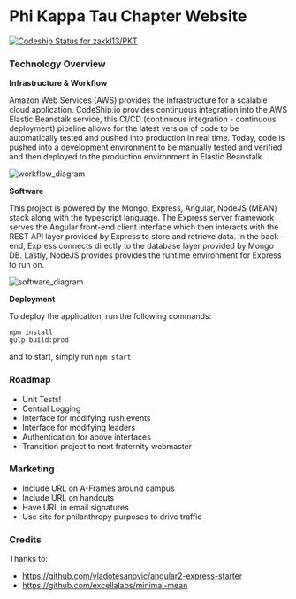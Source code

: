 # Phi Kappa Tau Chapter Website

[ ![Codeship Status for zakkl13/PKT](https://codeship.com/projects/5a383150-303c-0134-d38e-7603af744759/status?branch=master)](https://codeship.com/projects/164142)

### Technology Overview
**Infrastructure & Workflow**

Amazon Web Services (AWS) provides the infrastructure for a scalable cloud application. CodeShip.io provides continuous integration into the AWS Elastic Beanstalk service, this
CI/CD (continuous integration - continuous deployment) pipeline allows for the latest version of code to be automatically tested and pushed into production in real time.
Today, code is pushed into a development environment to be manually tested and verified and then deployed to the production environment in Elastic Beanstalk.

![workflow_diagram](http://i.imgur.com/iqzI38i.png)

**Software**

This project is powered by the Mongo, Express, Angular, NodeJS (MEAN) stack along with the typescript language. The Express server framework serves the Angular front-end client
interface which then interacts with the REST API layer provided by Express to store and retrieve data. In the back-end, Express connects directly
to the database layer provided by Mongo DB. Lastly, NodeJS provides provides the runtime environment for Express to run on.

![software_diagram](http://i.imgur.com/uJkIBmE.png)

**Deployment**

To deploy the application, run the following commands:
```
npm install
gulp build:prod
```
and to start, simply run `npm start`

### Roadmap
* Unit Tests!
* Central Logging
* Interface for modifying rush events
* Interface for modifying leaders
* Authentication for above interfaces
* Transition project to next fraternity webmaster


### Marketing
* Include URL on A-Frames around campus
* Include URL on handouts
* Have URL in email signatures
* Use site for philanthropy purposes to drive traffic

### Credits
Thanks to:
* https://github.com/vladotesanovic/angular2-express-starter
* https://github.com/excellalabs/minimal-mean
